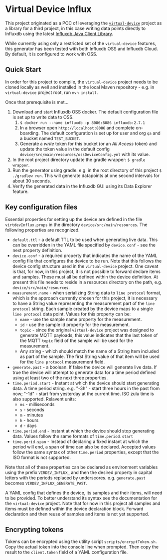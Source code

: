 # Virtual Device Influx

This project originated as a POC of leveraging the [`virtual-device`](https://github.com/bonitoo-io/virtual-device) project as a library for a third project, in this case writing data points directly to Influxdb using the latest [Influxdb Java Client Library](https://github.com/influxdata/influxdb-client-java).

While currently using only a restricted set of the `virtual-device` features, this generator has been tested with both Influxdb OSS and Influxdb Cloud.  By default, it is configured to work with OSS.    

## Quick Start

In order for this project to compile, the `virtual-device` project needs to be cloned locally as well and installed in the local Maven repository - e.g. in `virtual-device` project root, run `mvn install`.

Once that prerequisite is met...

1. Download and start Influxdb OSS docker.  The default configuration file is set up to write data to OSS.  
   1. `$ docker run --name influxdb -p 8086:8086 influxdb:2.7.1`
   2. In a browser open `http://localhost:8086` and complete on-boarding.  The default configuration is set up for user and org `qa` and a bucket named `TEST_BUCKET`.
   3. Generate a _write_ token for this bucket (or an _All Access_ token) and update the token value in the default config `device/src/main/resources/ossDeviceConfig.yml` with its value.
2. In the root project directory update the gradle wrapper: `$ gradle wrapper`.
3. Run the generator using gradle. e.g. in the root directory of this project `$ ./gradlew run`.  This will generate datapoints at one second intervals for about 30 seconds. 
4. Verify the generated data in the Influxdb GUI using its Data Explorer feature. 

## Key configuration files

Essential properties for setting up the device are defined in the file `virtdevInflux.props` in the directory `device/src/main/resources`.  The following properties are recognized. 

   * `default.ttl` - a default TTL to be used when generating live data.  This can be overridden in the YAML file specified by `device.conf` - see the next property definition.
   * `device.conf` - a required property that indicates the name of the YAML config file that configures the device to be run.  Note that this follows the device config structure used in the `virtual-device` project.  One caveat is that, for now, in this project, it is not possible to forward declare items and samples.  These must all be defined within the device definition. At present this file needs to reside in a resources directory on the path, e.g. `device/src/main/resources`.
   * `measurement.name` - when serializing String data to `line protocol` format, which is the approach currently chosen for this project, it is necessary to have a String value representing the measurement part of the `line protocol` string.  Each sample created by the device maps to a single `line protocol` data point.  Values for this property can be:
      * `name` - use the sample name property for the measurement. 
      * `id` - use the sample id property for the measurement. 
      * `topic` - since the original `virtual-device` project was designed to generate MQTT payloads, this value indicates that the last token of the MQTT `topic` field of the sample will be used for the measurement. 
      * Any string - which should match the name of a String Item included as part of the sample.  The first String value of that item will be used for the `line protocol` measurement field.
   * `generate.past` - a boolean.  If false the device will generate live data.  If true the device will attempt to generate data for a time period defined using at least two of the next three properties. 
   * `time.period.start` - Instant at which the device should start generating data. A time period string.  e.g. "-3h" - start three hours in the past from now; "-1d" - start from yesterday at the current time. ISO zulu time is also supported.  Relavent units:
      * `ms` - milliseconds
      * `s` - seconds
      * `m` - minutes
      * `h` - hours
      * `d` - days
   * `time.period.end` - Instant at which the device should stop generating data.  Values follow the same formats of `time.period.start`
   * `time.perid.span` - Instead of declaring a fixed instant at which the period will end, a span of time can also be declared.  Accepted values follow the same syntax of other `time.period` properties, except that the ISO format is not supported.   

Note that all of these properties can be declared as environment variables using the prefix `VIRDEV_INFLUX_` and then the desired property in capital letters with the periods replaced by underscores.  e.g. `generate.past` becomes `VIRDEV_INFLUX_GENERATE_PAST`.
   
A YAML config that defines the device, its samples and their items, will need to be provided.  To better understand its syntax see the documentation for the `virtual-device` project.  Note that for now in this project all samples and items must be defined within the device declaration block.  Forward declaration and then reuse of samples and items is not yet supported.

## Encrypting tokens 

Tokens can be encrypted using the utility script `scripts/encryptToken.sh`.  Copy the actual token into the console line when prompted.  Then copy the result to the `client.token` field of a YAML configuration file.  

